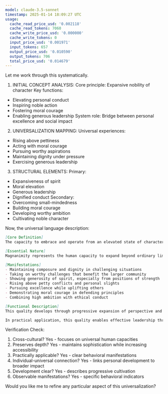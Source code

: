 ```yaml
---
model: claude-3.5-sonnet
timestamp: 2025-01-14 18:09:27 UTC
usage:
  cache_read_price_usd: '0.002118'
  cache_read_tokens: 7060
  cache_write_price_usd: '0.000000'
  cache_write_tokens: 0
  input_price_usd: '0.001971'
  input_tokens: 657
  output_price_usd: '0.010590'
  output_tokens: 706
  total_price_usd: '0.014679'
---
```


Let me work through this systematically.

1. INITIAL CONCEPT ANALYSIS:
Core principle: Expansive nobility of character
Key functions: 
- Elevating personal conduct
- Inspiring noble action
- Fostering moral courage
- Enabling generous leadership
System role: Bridge between personal excellence and social impact

2. UNIVERSALIZATION MAPPING:
Universal experiences:
- Rising above pettiness
- Acting with moral courage
- Pursuing worthy aspirations
- Maintaining dignity under pressure
- Exercising generous leadership

3. STRUCTURAL ELEMENTS:
Primary:
- Expansiveness of spirit
- Moral elevation
- Generous leadership
- Dignified conduct
Secondary:
- Overcoming small-mindedness
- Building moral courage
- Developing worthy ambition
- Cultivating noble character

Now, the universal language description:

```markdown
[Core Definition]
The capacity to embrace and operate from an elevated state of character, combining moral courage with generous spirit and worthy ambition. It manifests as an expansive approach to life that transcends pettiness, faces challenges with dignity, and pursues noble aims while uplifting others.

[Essential Nature]
Magnanimity represents the human capacity to expand beyond ordinary limitations of character and conduct. It emerges when we access our deeper potential for moral excellence and operate from a place of genuine nobility. This quality combines inner elevation with outer expression, manifesting as a natural dignity that uplifts both self and others. It enables us to hold a larger perspective on life, transcending immediate self-interest while maintaining high standards of conduct and aspiration.

[Manifestations]
- Maintaining composure and dignity in challenging situations
- Taking on worthy challenges that benefit the larger community
- Showing generosity of spirit, especially from positions of strength
- Rising above petty conflicts and personal slights
- Pursuing excellence while uplifting others
- Demonstrating moral courage in defending principles
- Combining high ambition with ethical conduct

[Functional Description]
This quality develops through progressive expansion of perspective and character, requiring regular transcendence of ego-based reactions in favor of more elevated responses. It builds through conscious choice points where we opt for the noble path over the expedient one, gradually establishing new baseline patterns of thought and behavior. The process involves both internal cultivation of higher principles and external practice in challenging situations.

In practical application, this quality enables effective leadership through moral authority rather than mere power. It creates natural respect and influence through demonstrated character rather than imposed control. Those embodying this quality naturally elevate the tone of any environment they enter, not through preaching or correction, but through the visible example of operating from higher principles. This has particular relevance in organizational leadership, conflict resolution, and community building.
```

Verification Check:
1. Cross-cultural? Yes - focuses on universal human capacities
2. Preserves depth? Yes - maintains sophistication while increasing accessibility
3. Practically applicable? Yes - clear behavioral manifestations
4. Individual-universal connection? Yes - links personal development to broader impact
5. Development clear? Yes - describes progressive cultivation
6. Observable manifestations? Yes - specific behavioral indicators

Would you like me to refine any particular aspect of this universalization?